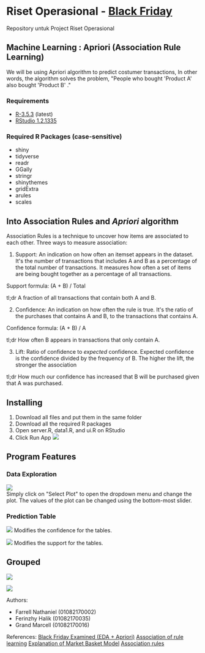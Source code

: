 # Riset Operasional - [Black Friday](https://www.kaggle.com/mehdidag/black-friday)
Repository untuk Project Riset Operasional

## Machine Learning : Apriori (Association Rule Learning)
We will be using Apriori algorithm to predict costumer transactions, In other words, the algorithm solves the problem, "People who bought 'Product A' also bought 'Product B' ."

### Requirements
- [R-3.5.3](https://cran.r-project.org/bin/windows/base/) (latest)
- [RStudio 1.2.1335](https://www.rstudio.com/products/rstudio/download/)

### Required R Packages (case-sensitive)
- shiny
- tidyverse
- readr
- GGally
- stringr
- shinythemes
- gridExtra
- arules
- scales

## Into Association Rules and *Apriori* algorithm
Association Rules is a technique to uncover how items are associated to each other. Three ways to measure association:
1. Support: An indication on how often an itemset appears in the dataset. It's the number of transactions that includes A and B as a percentage of the total number of transactions. It measures how often a set of items are being bought together as a percentage of all transactions.

Support formula: (A + B) / Total

tl;dr A fraction of all transactions that contain both A and B.

2. Confidence: An indication on how often the rule is true. It's the ratio of the purchases that contains A and B, to the transactions that contains A.

Confidence formula: (A + B) / A

tl;dr How often B appears in transactions that only contain A.

3. Lift: Ratio of confidence to *expected* confidence. Expected confidence is the confidence divided by the frequency of B. The higher the lift, the stronger the association

tl;dr How much our confidence has increased that B will be purchased given that A was purchased.

## Installing
1. Download all files and put them in the same folder
2. Download all the required R packages
3. Open server.R, data1.R, and ui.R on RStudio
4. Click Run App 
![](GIFFolder/GIFInstall.gif)  

## Program Features
### Data Exploration
![](GIFFolder/GIFDatExplore.gif)  
Simply click on "Select Plot" to open the dropdown menu and change the plot. The values of the plot can be changed using the bottom-most slider.

### Prediction Table
![](GIFFolder/GIFPredTable.gif)
Modifies the confidence for the tables.

![](GIFFolder/GIFPredTableSupp.gif)
Modifies the support for the tables.

## Grouped
![](GIFFolder/GIFGroupedConf.gif)

![](GIFFolder/GIFGroupedSupp.gif)

Authors:
- Farrell Nathaniel (01082170002)
- Ferinzhy Halik (01082170035)
- Grand Marcell (01082170016)

References:
[Black Friday Examined (EDA + Apriori)](https://www.kaggle.com/dabate/black-friday-examined-eda-apriori/notebook)
[Association of rule learning](https://en.wikipedia.org/wiki/Association_rule_learning)
[Explanation of Market Basket Model](https://infocenter.informationbuilders.com/wf80/index.jsp?topic=%2Fpubdocs%2FRStat16%2Fsource%2Ftopic49.htm)
[Association rules](https://www.solver.com/xlminer/help/association-rules)


